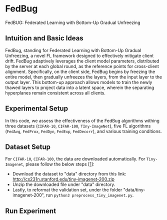 # FedBug

FedBUG: Federated Learning with Bottom-Up Gradual Unfreezing

## Intuition and Basic Ideas

FedBug, standing for Federated Learning with Bottom-Up Gradual Unfreezing, a novel FL framework designed to effectively mitigate client drift.
FedBug adaptively leverages the client model parameters, distributed by the server at each global round, as the reference points for cross-client alignment. 
Specifically, on the client side, FedBug begins by freezing the entire model, then gradually unfreezes the layers, from the input layer to the output layer.
This bottom-up approach allows models to train the newly thawed layers to project data into a latent space, wherein the separating hyperplanes remain consistent across all clients. 

## Experimental Setup
In this code, we assess the effectiveness of the FedBug algorithms withing three datasets (`CIFAR-10`, `CIFAR-100`, `TIny-ImageNet`), five FL algorithms (`FedAvg`, `FedProx`, `FedDyn`, `FedExp`, `FedDecorr`), and various training conditions.

## Dataset Setup

For `CIFAR-10`, `CIFAR-100`, the data are downloaded automatically.
For `Tiny-Imagenet`, please follow the below steps [[1](https://github.com/bytedance/FedDecorr)]:
- Download the dataset to "data" directory from this link: 
http://cs231n.stanford.edu/tiny-imagenet-200.zip
- Unzip the downloaded file under "data" directory.
- Lastly, to reformat the validation set, under the folder "data/tiny-imagenet-200", run `python3 preprocess_tiny_imagenet.py`.

## Run Experiment


